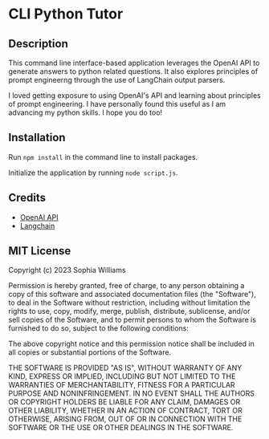 # CLI Python Tutor 

## Description

This command line interface-based application leverages the OpenAI API to generate answers to python related questions. It also explores principles of prompt engineerng through the use of LangChain output parsers. 

I loved getting exposure to using OpenAI's API and learning about principles of prompt engineering. I have personally found this useful as I am advancing my python skills. I hope you do too! 


## Installation 

Run `npm install` in the command line to install packages. 

Initialize the application by running `node script.js`.


## Credits 

- [OpenAI API](https://platform.openai.com/docs/api-reference)
- [Langchain](https://python.langchain.com/docs/get_started/introduction)



## MIT License

Copyright (c) 2023 Sophia Williams

Permission is hereby granted, free of charge, to any person obtaining a copy
of this software and associated documentation files (the "Software"), to deal
in the Software without restriction, including without limitation the rights
to use, copy, modify, merge, publish, distribute, sublicense, and/or sell
copies of the Software, and to permit persons to whom the Software is
furnished to do so, subject to the following conditions:

The above copyright notice and this permission notice shall be included in all
copies or substantial portions of the Software.

THE SOFTWARE IS PROVIDED "AS IS", WITHOUT WARRANTY OF ANY KIND, EXPRESS OR
IMPLIED, INCLUDING BUT NOT LIMITED TO THE WARRANTIES OF MERCHANTABILITY,
FITNESS FOR A PARTICULAR PURPOSE AND NONINFRINGEMENT. IN NO EVENT SHALL THE
AUTHORS OR COPYRIGHT HOLDERS BE LIABLE FOR ANY CLAIM, DAMAGES OR OTHER
LIABILITY, WHETHER IN AN ACTION OF CONTRACT, TORT OR OTHERWISE, ARISING FROM,
OUT OF OR IN CONNECTION WITH THE SOFTWARE OR THE USE OR OTHER DEALINGS IN THE
SOFTWARE.
